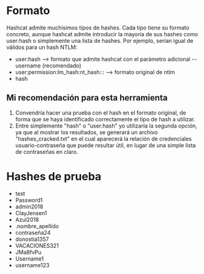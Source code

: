 # Formato

Hashcat admite muchísimos tipos de hashes. Cada tipo tiene su formato concreto, aunque hashcat admite introducir la mayoría de sus hashes como user:hash o simplemente una lista de hashes. Por ejemplo, serían igual de válidos para un hash NTLM:
* user:hash --> formato que admite hashcat con el parámetro adicional --username (recomendado)
* user:permission:lm_hash:nt_hash::: --> formato original de ntlm
* hash

## Mi recomendación para esta herramienta
1. Convendría hacer una prueba con el hash en el formato original, de forma que se haya identificado correctamente el tipo de hash a utilizar.
2. Entre simplemente "hash" o "user:hash" yo utilizaría la segunda opción, ya que al mostrar los resultados, se generará un archivo "hashes_cracked.txt" en el cual aparecerá la relación de credenciales usuario-contraseña que puede resultar útil, en lugar de una simple lista de contraseñas en claro.


# Hashes de prueba

* test
* Password1
* admin2018
* ClayJensen1
* Azul2018
* .nombre_apellido
* contraseña24
* donostia1357
* VACACIONES321
* JMa8fvPu
* Username1
* username123
